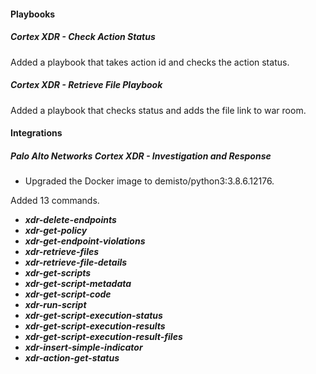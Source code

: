 #### Playbooks
##### Cortex XDR - Check Action Status 
Added a playbook that takes action id and checks the action status.
##### Cortex XDR - Retrieve File Playbook
Added a playbook that checks status and adds the file link to war room.

#### Integrations
##### Palo Alto Networks Cortex XDR - Investigation and Response
- Upgraded the Docker image to demisto/python3:3.8.6.12176.

Added 13 commands.
  - ***xdr-delete-endpoints***
  - ***xdr-get-policy***
  - ***xdr-get-endpoint-violations***
  - ***xdr-retrieve-files***
  - ***xdr-retrieve-file-details***
  - ***xdr-get-scripts***
  - ***xdr-get-script-metadata***
  - ***xdr-get-script-code***
  - ***xdr-run-script***
  - ***xdr-get-script-execution-status***
  - ***xdr-get-script-execution-results***
  - ***xdr-get-script-execution-result-files***
  - ***xdr-insert-simple-indicator***
  - ***xdr-action-get-status***